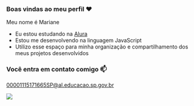 ### Boas vindas ao meu perfil ❤️

Meu nome é Mariane 

- Eu estou estudando na [Alura](https://www.alura.com.br)
- Estou me desenvolvendo na linguagem JavaScript 
- Utilizo esse espaço para minha organização e compartilhamento dos meus projetos desenvolvidos 

### Você entra em contato comigo 📫

00001115171665SP@al.educacao.sp.gov.br 

![](https://media1.tenor.com/m/LfuS_16SUV8AAAAC/happy-blinking.gif)
